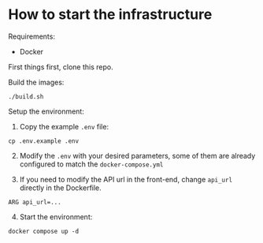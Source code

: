 # How to start the infrastructure

Requirements:
- Docker

First things first, clone this repo.

Build the images:

```
./build.sh
```

Setup the environment:

1. Copy the example `.env` file:
```
cp .env.example .env
```

2. Modify the `.env` with your desired parameters, some of them are already configured
to match the `docker-compose.yml`

3. If you need to modify the API url in the front-end, change `api_url` directly in the Dockerfile.

```
ARG api_url=...
```

4. Start the environment:
```
docker compose up -d
```
